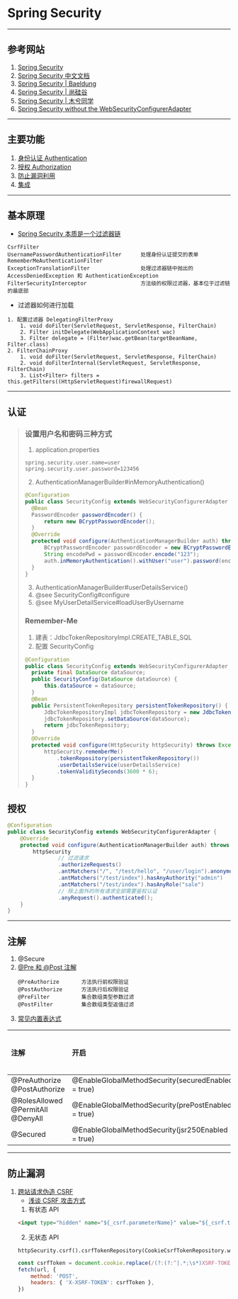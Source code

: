 # Spring Security

---
## 参考网站
1. [Spring Security](https://docs.spring.io/spring-security/reference/index.html)
2. [Spring Security 中文文档](https://www.chendalei.com/spring-security-Reference/spring-security-Reference-5.2.0.RELEASE-zh.html)
3. [Spring Security | Baeldung](https://www.baeldung.com/category/spring/spring-security/)
4. [Spring Security | 尚硅谷](https://www.bilibili.com/video/BV15a411A7kP?p=1)
5. [Spring Security | 木兮同学](https://blog.csdn.net/qq_36221788/category_11009647.html)
6. [Spring Security without the WebSecurityConfigurerAdapter](https://spring.io/blog/2022/02/21/spring-security-without-the-websecurityconfigureradapter)
---
## 主要功能
1. [身份认证 Authentication](https://docs.spring.io/spring-security/reference/servlet/authentication/index.html)
2. [授权 Authorization](https://docs.spring.io/spring-security/reference/servlet/authorization/index.html)
3. [防止漏洞利用](https://docs.spring.io/spring-security/reference/servlet/exploits/index.html)
4. [集成](https://docs.spring.io/spring-security/reference/servlet/integrations/index.html)
---
## 基本原理
- [Spring Security 本质是一个过滤器链](https://docs.spring.io/spring-security/reference/servlet/configuration/xml-namespace.html#ns-custom-filters)
```
CsrfFilter
UsernamePasswordAuthenticationFilter      处理身份认证提交的表单
RememberMeAuthenticationFilter
ExceptionTranslationFilter                处理过滤器链中抛出的 AccessDeniedException 和 AuthenticationException
FilterSecurityInterceptor                 方法级的权限过滤器，基本位于过滤链的最底部
```
- 过滤器如何进行加载
```
1. 配置过滤器 DelegatingFilterProxy
    1. void doFilter(ServletRequest, ServletResponse, FilterChain)
    2. Filter initDelegate(WebApplicationContext wac)
    3. Filter delegate = (Filter)wac.getBean(targetBeanName, Filter.class)
2. FilterChainProxy
    1. void doFilter(ServletRequest, ServletResponse, FilterChain)
    2. void doFilterInternal(ServletRequest, ServletResponse, FilterChain)
    3. List<Filter> filters = this.getFilters((HttpServletRequest)firewallRequest)
`````
---
## 认证
>### 设置用户名和密码三种方式
>1. application.properties
>```
>spring.security.user.name=user
>spring.security.user.password=123456
>```
>2. AuthenticationManagerBuilder#inMemoryAuthentication()
>```java
>@Configuration
>public class SecurityConfig extends WebSecurityConfigurerAdapter {
>   @Bean
>   PasswordEncoder passwordEncoder() {
>       return new BCryptPasswordEncoder();
>   }
>   @Override
>   protected void configure(AuthenticationManagerBuilder auth) throws Exception {
>       BCryptPasswordEncoder passwordEncoder = new BCryptPasswordEncoder();
>       String encodePwd = passwordEncoder.encode("123");
>       auth.inMemoryAuthentication().withUser("user").password(encodePwd).roles("admin");
>   }
>}
>```
>3. AuthenticationManagerBuilder#userDetailsService()
>   1. @see SecurityConfig#configure
>   2. @see MyUserDetailService#loadUserByUsername
>### Remember-Me
>1. 建表：JdbcTokenRepositoryImpl.CREATE_TABLE_SQL
>2. 配置 SecurityConfig
>```java
>@Configuration
>public class SecurityConfig extends WebSecurityConfigurerAdapter {
>   private final DataSource dataSource;
>   public SecurityConfig(DataSource dataSource) {
>       this.dataSource = dataSource;
>   }
>   @Bean
>   public PersistentTokenRepository persistentTokenRepository() {
>       JdbcTokenRepositoryImpl jdbcTokenRepository = new JdbcTokenRepositoryImpl();
>       jdbcTokenRepository.setDataSource(dataSource);
>       return jdbcTokenRepository;
>   }
>   @Override
>   protected void configure(HttpSecurity httpSecurity) throws Exception {
>       httpSecurity.rememberMe()
>           .tokenRepository(persistentTokenRepository())
>           .userDetailsService(userDetailsService)
>           .tokenValiditySeconds(3600 * 6);
>   }
>}
>```
## 授权
```java
@Configuration
public class SecurityConfig extends WebSecurityConfigurerAdapter {
    @Override
    protected void configure(AuthenticationManagerBuilder auth) throws Exception {
        httpSecurity
                // 过滤请求
                .authorizeRequests()
                .antMatchers("/", "/test/hello", "/user/login").anonymous()
                .antMatchers("/test/index").hasAnyAuthority("admin")
                .antMatchers("/test/index").hasAnyRole("sale")
                // 除上面外的所有请求全部需要鉴权认证
                .anyRequest().authenticated();
    }
}
```
---
## 注解
1. @Secure
2. [@Pre 和 @Post 注解](https://docs.spring.io/spring-security/reference/servlet/authorization/expression-based.html#el-pre-post-annotations)
    ```
    @PreAuthorize       方法执行前权限验证
    @PostAuthorize      方法执行后权限验证
    @PreFilter          集合数组类型参数过滤
    @PostFilter         集合数组类型返值过滤
    ```
3. [常见内置表达式](https://docs.spring.io/spring-security/reference/servlet/authorization/expression-based.html#el-common-built-in)

| 注解                                        | 开启                                                 | JSR标准 | 允许SpEL表达式 |
|:------------------------------------------|:---------------------------------------------------|:------|:----------|
| @PreAuthorize<br/>@PostAuthorize          | @EnableGlobalMethodSecurity(securedEnabled = true) | No    | Yes       |
| @RolesAllowed<br/>@PermitAll</br>@DenyAll | @EnableGlobalMethodSecurity(prePostEnabled = true) | Yes   | No        |
| @Secured                                  | @EnableGlobalMethodSecurity(jsr250Enabled = true)  | No    | No        |
---
## 防止漏洞
1. [跨站请求伪造 CSRF](https://www.bilibili.com/video/BV15a411A7kP?p=19)
    - [浅谈 CSRF 攻击方式](https://www.cnblogs.com/hyddd/archive/2009/04/09/1432744.html)
    1. 有状态 API
    ```html
    <input type="hidden" name="${_csrf.parameterName}" value="${_csrf.token}"/>
    ```
    2. 无状态 API 
    ```
    httpSecurity.csrf().csrfTokenRepository(CookieCsrfTokenRepository.withHttpOnlyFalse());
    ```
    ```javascript
    const csrfToken = document.cookie.replace(/(?:(?:^|.*;\s*)XSRF-TOKEN\s*\=\s*([^;]*).*$)|^.*$/, '$1');
    fetch(url, {
        method: 'POST',
        headers: { 'X-XSRF-TOKEN': csrfToken },
    })
    ```
